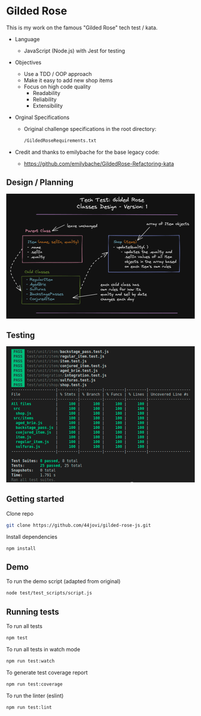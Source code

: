 # Gilded Rose

This is my work on the famous "Gilded Rose" tech test / kata.

- Language

  - JavaScript (Node.js) with Jest for testing

- Objectives

  - Use a TDD / OOP approach
  - Make it easy to add new shop items
  - Focus on high code quality
    - Readability
    - Reliability
    - Extensibility

- Orginal Specifications

  - Original challenge specifications in the root directory:
    ```sh
    /GildedRoseRequirements.txt
    ```

- Credit and thanks to emilybache for the base legacy code:
  - https://github.com/emilybache/GildedRose-Refactoring-kata

## Design / Planning

![Screenshot](/design/design_1.png)

## Testing

![Screenshot](/test/test_coverage/test_coverage_0.png)

## Getting started

Clone repo

```sh
git clone https://github.com/44jovi/gilded-rose-js.git
```

Install dependencies

```sh
npm install
```

## Demo

To run the demo script (adapted from original)

```sh
node test/test_scripts/script.js
```

## Running tests

To run all tests

```sh
npm test
```

To run all tests in watch mode

```sh
npm run test:watch
```

To generate test coverage report

```sh
npm run test:coverage
```

To run the linter (eslint)

```sh
npm run test:lint
```
